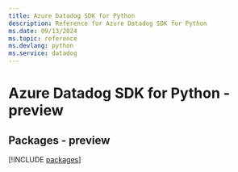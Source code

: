 ```yaml
---
title: Azure Datadog SDK for Python
description: Reference for Azure Datadog SDK for Python
ms.date: 09/13/2024
ms.topic: reference
ms.devlang: python
ms.service: datadog
---
```

# Azure Datadog SDK for Python - preview
## Packages - preview
[!INCLUDE [packages](datadog-index.md)]